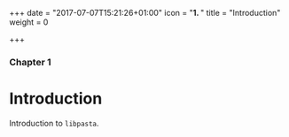 +++
date = "2017-07-07T15:21:26+01:00"
icon = "<b>1. </b>"
title = "Introduction"
weight = 0

+++

### Chapter 1

# Introduction

Introduction to `libpasta`.
